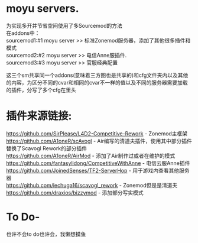 # moyu servers.
为实现多开并节省空间使用了多Sourcemod的方法                                 
在addons中：                                                   
sourcemod1:#1 moyu server >> 标准Zonemod服务器，添加了其他很多插件和模式                                  
sourcemod2:#2 moyu server >> 电信Anne服插件.                                 
sourcemod3:#3 moyu server >> 官服经典配置                                             
                     
这三个sm共享同一个addons(意味着三方图也是共享的)和cfg文件夹内以及其他的内容，为区分不同的cvar和相同的cvar不一样的值以及不同的服务器需要加载的插件，分写了多个cfg在里头                                     
                     
# 插件来源链接:                         
https://github.com/SirPlease/L4D2-Competitive-Rework - Zonemod主框架                                          
https://github.com/A1oneR/scAvogl - Air编写的清道夫插件，使用其中部分插件替换了Scavogl Rework的部分插件                                              
https://github.com/A1oneR/AirMod - 添加了Air制作过或者在维护的模式                          
https://github.com/fantasylidong/CompetitiveWithAnne - 电信云服Anne插件                     
https://github.com/JoinedSenses/TF2-ServerHop - 用于游戏内查看其他服务器                          
https://github.com/lechuga16/scavogl_rework - Zonemod但是是清道夫                               
https://github.com/draxios/bizzymod - 添加部分写实模式

# To Do-                                   
也许不会to do也许会，我懒想摸鱼  
